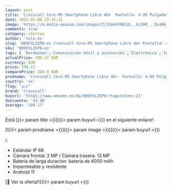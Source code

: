 ```yaml
---
layout: post
title: 'Crosscall Core-M5 Smartphone Libre 4G+  Pantalla: 4.95 Pulgadas - 32 GB - Dual Nano-SIM - Android 11  Negro 1001011101114'
date: 2023-01-08 22:31:31
image: 'https://m.media-amazon.com/images/I/31HeVFN6iUL._SL500_._SL400_.jpg'
comments: true
category: ofertas
author: 'tole.es'
slug: 'B09F3LZSP6-es Crosscall Core-M5 Smartphone Libre 4G+ Pantalla: 4.95...'
sku: 'B09F3LZSP6-es'
tags: [ 'Barebones','Comunicación móvil y accesorios','Electrónica','Informática','Móviles','Móviles y smartphones libres','android','crosscall','🇪🇸', ]
actualPrice: 199.17 EUR
currency: EUR
price: 199.17
comparePrice: 349.9 EUR
prodname: 'Crosscall Core-M5 Smartphone Libre 4G+  Pantalla: 4.95 Pulgadas - 32 GB - Dual Nano-SIM - Android 11  Negro 1001011101114'
country: 'es'
flag: '🇪🇸'
brand: 'Crosscall'
buyurl: 'https://www.amazon.es/dp/B09F3LZSP6/?tag=tolees-21'
descuento: '43.08'
average: '199.17'
---
```


Está [{{< param title >}}]({{< param buyurl >}}) en el siguiente enlace!

[![{{< param prodname >}}]({{< param image >}})]({{< param buyurl >}})

ℹ️:

- Estándar IP 68
- Cámara frontal: 2 MP / Cámara trasera: 13 MP
- Batería de larga duración: batería de 4000 mAh
- Impermeable y resistente
- Android 11

[🛒 Ver la oferta!!]({{< param buyurl >}})
